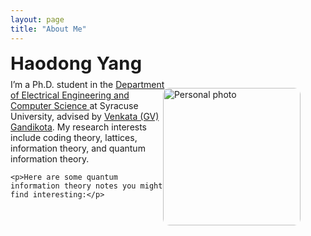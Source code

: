 ```yaml
---
layout: page
title: "About Me"
---
```


<style>
/* Scoped styles so we don't affect the rest of the site */
.name {
  margin: 0 0 0.5rem 0;
  font-weight: 700;
  font-size: clamp(1.5rem, 1.1rem + 1.2vw, 2rem);
  letter-spacing: 0.2px;
}

.about {
  display: grid;
  grid-template-columns: 1fr 220px;   /* text | photo */
  gap: 1.25rem 2rem;
  align-items: start;
}
.about .photo { justify-self: end; }
.about .photo img {
  width: 220px;        /* adjust as you like */
  max-width: 100%;
  border-radius: 10px; /* optional rounding */
  display: block;
}
@media (max-width: 800px) {
  .about { grid-template-columns: 1fr; }
  .about .photo { justify-self: center; }
  .about .photo img { width: 60%; max-width: 260px; }
}
</style>

<h2 class="name">Haodong Yang</h2>

<div class="about">
  <div class="copy">
    I’m a Ph.D. student in the
    <a href="https://ecs.syracuse.edu/academics/electrical-engineering-and-computer-science">
      Department of Electrical Engineering and Computer Science
    </a>
    at Syracuse University, advised by
    <a href="https://sites.google.com/view/gvenkata/home">Venkata (GV) Gandikota</a>.
    My research interests include coding theory, lattices, information theory, and quantum information theory.

    <p>Here are some quantum information theory notes you might find interesting:</p>
  </div>

  <figure class="photo">
    <img src="{{ '/IMG_6983.jpg' | relative_url }}" alt="Personal photo" loading="lazy" decoding="async">
  </figure>
</div>
